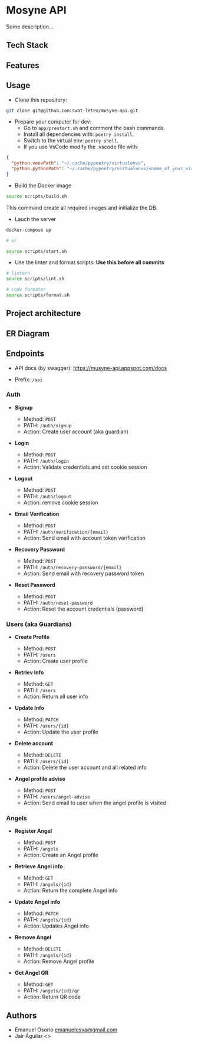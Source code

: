 # Mosyne API

Some description...

## Tech Stack

## Features

## Usage

- Clone this repository:

```bash
git clone git@github.com:swat-leteo/mosyne-api.git
```

- Prepare your computer for dev:
  - Go to `app/prestart.sh` and comment the bash commands.
  - Install all dependencies with: `poetry install`.
  - Switch to the virtual env: `poetry shell`.
  - If you use VsCode modify the .vscode file with:

```json
{
  "python.venvPath": "~/.cache/pypoetry/virtualenvs",
  "python.pythonPath": "~/.cache/pypoetry/virtualenvs/<name_of_your_virtualenv>"
}
```

- Build the Docker image

```bash
source scripts/build.sh
```

This command create all required images and initialize the DB.

- Lauch the server

```bash
docker-compose up

# or

source scripts/start.sh
```

- Use the linter and format scripts:
**Use this before all commits**

```bash
# lintern
source scripts/lint.sh

# code formater
source scripts/format.sh
```

## Project architecture

## ER Diagram

## Endpoints

- API docs (by swagger): https://musyne-api.appspot.com/docs

- Prefix: `/api`

### Auth

- **Signup**
  - Method: `POST`
  - PATH: `/auth/signup`
  - Action: Create user account (aka guardian)

- **Login**
  - Method: `POST`
  - PATH: `/auth/login`
  - Action: Validate credentials and set cookie session

- **Logout**
  - Method: `POST`
  - PATH: `/auth/logout`
  - Action: remove cookie session

- **Email Verification**
  - Method: `POST`
  - PATH: `/auth/verification/{email}`
  - Action: Send email with account token verification

- **Recovery Password**
  - Method: `POST`
  - PATH: `/auth/recovery-password/{email}`
  - Action: Send email with recovery password token

- **Reset Password**
  - Method: `POST`
  - PATH: `/auth/reset-password`
  - Action: Reset the account credentials (password)


### Users (aka Guardians)

- **Create Profile**
  - Method: `POST`
  - PATH: `/users`
  - Action: Create user profile

- **Retriev Info**
  - Method: `GET`
  - PATH: `/users`
  - Action: Return all user info

- **Update Info**
  - Method: `PATCH`
  - PATH: `/users/{id}`
  - Action: Update the user profile

- **Delete account**
  - Method: `DELETE`
  - PATH: `/users/{id}`
  - Action: Delete the user account and all related info

- **Angel profile advise**
  - Method: `POST`
  - PATH: `/users/angel-advise`
  - Action: Send email to user when the angel profile is visited

### Angels

- **Register Angel**
  - Method: `POST`
  - PATH: `/angels`
  - Action: Create an Angel profile

- **Retrieve Angel info**
  - Method: `GET`
  - PATH: `/angels/{id}`
  - Action: Return the complete Angel info

- **Update Angel info**
  - Method: `PATCH`
  - PATH: `/angels/{id}`
  - Action: Updates Angel info

- **Remove Angel**
  - Method: `DELETE`
  - PATH: `/angels/{id}`
  - Action: Remove Angel profile

- **Get Angel QR**
  - Method: `GET`
  - PATH: `/angels/{id}/qr`
  - Action: Return QR code

## Authors

- Emanuel Osorio <emanuelosva@gmail.com>
- Jair Águilar <>
